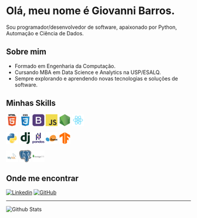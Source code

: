 # Olá, meu nome é Giovanni Barros.


Sou programador/desenvolvedor de software, apaixonado por Python, Automação e Ciência de Dados.


## Sobre mim

- Formado em Engenharia da Computação.
- Cursando MBA em Data Science e Analytics na USP/ESALQ.
- Sempre explorando e aprendendo novas tecnologias e soluções de software.


## Minhas Skills

<code><img height="32" src="https://raw.githubusercontent.com/github/explore/80688e429a7d4ef2fca1e82350fe8e3517d3494d/topics/html/html.png" alt="HTML5"/></code>
<code><img height="32" src="https://raw.githubusercontent.com/github/explore/80688e429a7d4ef2fca1e82350fe8e3517d3494d/topics/css/css.png" alt="CSS"/></code>
<code><img height="32" src="https://raw.githubusercontent.com/github/explore/80688e429a7d4ef2fca1e82350fe8e3517d3494d/topics/bootstrap/bootstrap.png" alt="Bootstrap"/></code>
<code><img height="32" src="https://raw.githubusercontent.com/github/explore/80688e429a7d4ef2fca1e82350fe8e3517d3494d/topics/javascript/javascript.png" alt="Javascript"/></code>
<code><img height="32" src="https://raw.githubusercontent.com/github/explore/80688e429a7d4ef2fca1e82350fe8e3517d3494d/topics/nodejs/nodejs.png" alt="Nodejs"/></code>
<code><img height="32" src="https://raw.githubusercontent.com/github/explore/80688e429a7d4ef2fca1e82350fe8e3517d3494d/topics/react/react.png" alt="React"/></code>

<code><img height="32" src="https://raw.githubusercontent.com/devicons/devicon/master/icons/python/python-original.svg" alt="Python"/></code>
<code><img height="32" src="https://raw.githubusercontent.com/devicons/devicon/master/icons/django/django-plain.svg" alt="django"/></code>
<code><img height="32" src="https://raw.githubusercontent.com/devicons/devicon/master/icons/pandas/pandas-original-wordmark.svg" alt="pandas"/></code>
<code><img height="32" src="https://raw.githubusercontent.com/devicons/devicon/master/icons/scikitlearn/scikitlearn-original.svg" alt="scikitlearn"/></code>
<code><img height="32" src="https://raw.githubusercontent.com/devicons/devicon/master/icons/tensorflow/tensorflow-original.svg" alt="tensorflow"/></code>

<code><img height="32" src="https://raw.githubusercontent.com/github/explore/80688e429a7d4ef2fca1e82350fe8e3517d3494d/topics/mysql/mysql.png" alt="MySQL"/></code>
<code><img height="32" src="https://raw.githubusercontent.com/github/explore/80688e429a7d4ef2fca1e82350fe8e3517d3494d/topics/postgresql/postgresql.png" alt="PostegreSQL"/></code>
<code><img height="32" src="https://raw.githubusercontent.com/github/explore/80688e429a7d4ef2fca1e82350fe8e3517d3494d/topics/mongodb/mongodb.png" alt="MongoDB"/></code>

## Onde me encontrar

[![Linkedin](https://img.shields.io/badge/-Giovanni_Barros-blue?style=flat-square&logo=Linkedin&logoColor=white&link=LINK-DO-SEU-LINKEDIN)](https://www.linkedin.com/in/giovanni-bianchini-de-barros-4181717b/)
[![GitHub](https://img.shields.io/badge/-giovannibianchinidebarros-black?style=flat-square&logo=GitHub&logoColor=white&link=LINK-DO-SEU-GITHUB)](https://github.com/giovannibianchinidebarros)

---
<img
  src="https://github-readme-stats.vercel.app/api/top-langs/?username=giovannibianchinidebarros&theme=dark&hide_border=false&hide=Jupyter Notebook&include_all_commits=true&count_private=true&layout=compact"
  alt="Github Stats"
/>


